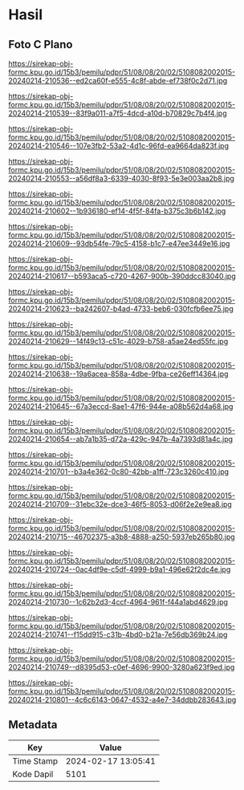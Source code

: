 # Hasil

## Foto C Plano

https://sirekap-obj-formc.kpu.go.id/15b3/pemilu/pdpr/51/08/08/20/02/5108082002015-20240214-210536--ed2ca60f-e555-4c8f-abde-ef738f0c2d71.jpg

https://sirekap-obj-formc.kpu.go.id/15b3/pemilu/pdpr/51/08/08/20/02/5108082002015-20240214-210539--83f9a011-a7f5-4dcd-a10d-b70829c7b4f4.jpg

https://sirekap-obj-formc.kpu.go.id/15b3/pemilu/pdpr/51/08/08/20/02/5108082002015-20240214-210546--107e3fb2-53a2-4d1c-96fd-ea9664da823f.jpg

https://sirekap-obj-formc.kpu.go.id/15b3/pemilu/pdpr/51/08/08/20/02/5108082002015-20240214-210553--a56df8a3-6339-4030-8f93-5e3e003aa2b8.jpg

https://sirekap-obj-formc.kpu.go.id/15b3/pemilu/pdpr/51/08/08/20/02/5108082002015-20240214-210602--1b936180-ef14-4f5f-84fa-b375c3b6b142.jpg

https://sirekap-obj-formc.kpu.go.id/15b3/pemilu/pdpr/51/08/08/20/02/5108082002015-20240214-210609--93db54fe-79c5-4158-b1c7-e47ee3449e16.jpg

https://sirekap-obj-formc.kpu.go.id/15b3/pemilu/pdpr/51/08/08/20/02/5108082002015-20240214-210617--b593aca5-c720-4267-900b-390ddcc83040.jpg

https://sirekap-obj-formc.kpu.go.id/15b3/pemilu/pdpr/51/08/08/20/02/5108082002015-20240214-210623--ba242607-b4ad-4733-beb6-030fcfb6ee75.jpg

https://sirekap-obj-formc.kpu.go.id/15b3/pemilu/pdpr/51/08/08/20/02/5108082002015-20240214-210629--14f49c13-c51c-4029-b758-a5ae24ed55fc.jpg

https://sirekap-obj-formc.kpu.go.id/15b3/pemilu/pdpr/51/08/08/20/02/5108082002015-20240214-210638--19a6acea-858a-4dbe-9fba-ce26eff14364.jpg

https://sirekap-obj-formc.kpu.go.id/15b3/pemilu/pdpr/51/08/08/20/02/5108082002015-20240214-210645--67a3eccd-8ae1-47f6-944e-a08b562d4a68.jpg

https://sirekap-obj-formc.kpu.go.id/15b3/pemilu/pdpr/51/08/08/20/02/5108082002015-20240214-210654--ab7a1b35-d72a-429c-947b-4a7393d81a4c.jpg

https://sirekap-obj-formc.kpu.go.id/15b3/pemilu/pdpr/51/08/08/20/02/5108082002015-20240214-210701--b3a4e362-0c80-42bb-a1ff-723c3260c410.jpg

https://sirekap-obj-formc.kpu.go.id/15b3/pemilu/pdpr/51/08/08/20/02/5108082002015-20240214-210709--31ebc32e-dce3-46f5-8053-d06f2e2e9ea8.jpg

https://sirekap-obj-formc.kpu.go.id/15b3/pemilu/pdpr/51/08/08/20/02/5108082002015-20240214-210715--46702375-a3b8-4888-a250-5937eb265b80.jpg

https://sirekap-obj-formc.kpu.go.id/15b3/pemilu/pdpr/51/08/08/20/02/5108082002015-20240214-210724--0ac4df9e-c5df-4999-b9a1-496e62f2dc4e.jpg

https://sirekap-obj-formc.kpu.go.id/15b3/pemilu/pdpr/51/08/08/20/02/5108082002015-20240214-210730--1c62b2d3-4ccf-4964-961f-f44a1abd4629.jpg

https://sirekap-obj-formc.kpu.go.id/15b3/pemilu/pdpr/51/08/08/20/02/5108082002015-20240214-210741--f15dd915-c31b-4bd0-b21a-7e56db369b24.jpg

https://sirekap-obj-formc.kpu.go.id/15b3/pemilu/pdpr/51/08/08/20/02/5108082002015-20240214-210749--d8395d53-c0ef-4696-9900-3280a623f9ed.jpg

https://sirekap-obj-formc.kpu.go.id/15b3/pemilu/pdpr/51/08/08/20/02/5108082002015-20240214-210801--4c6c6143-0647-4532-a4e7-34ddbb283643.jpg


## Metadata

| Key        | Value               |
| ---------- | ------------------- |
| Time Stamp | 2024-02-17 13:05:41 |
| Kode Dapil | 5101                |



